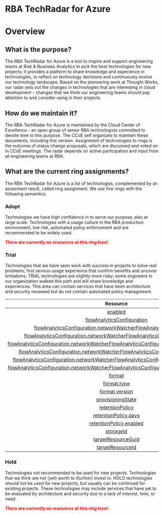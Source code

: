 
RBA TechRadar for Azure
=======================

# Overview

## What is the purpose?


The RBA TechRadar for Azure is a tool to inspire and support engineering teams at Risk & Business Analytics to pick the best technologies for new projects; it provides a platform to share knowledge and experience in technologies, to reflect on technology decisions and continuously evolve our technology landscape.  Based on the pioneering work at Thought Works, our radar sets out the changes in technologies that are interesting in cloud development - changes that we think our engineering teams should pay attention to and consider using in their projects.
## How do we maintain it?


The RBA TechRadar for Azure is maintained by the Cloud Center of Excellence - an open group of senior RBA technologists committed to devote time to this purpose.  The CCoE self organizes to maintain these documents, including this version.  Assignment of technologies to rings is the outcome of status change proposals, which are discussed and voted on in CCoE meetings.  The radar depends on active participation and input from all engineering teams at RBA.
## What are the current ring assignments?


The RBA TechRadar for Azure is a list of technologies, complemented by an assesment result, called ring assignment.  We use five rings with the following semantics:
### Adopt


Technologies we have high confidence in to serve our purpose, also at large scale.  Technologies with a usage culture in the RBA production environment, low risk, automated policy enforcement and are recommended to be widely used.  
  
***<font color="red"> There are currently no resources at this ring level. </font>***
### Trial


Technologies that we have seen work with success in projects to solve real problems;  first serious usage experience that confirm benefits and uncover limitations.  TRIAL technologies are slightly more risky; some engineers in our organization walked this path and will share knowledge and experiences.  This area can contain services that have been architecture and security reviewed but do not contain automated policy managmeent.  

|Resource|Description|Path|Status|
| :---: | :---: | :---: | :---: |
|[enabled](https://github.com/openrba/python-azure-techradar/Microsoft.Network/networkWatchers/flowLogs/enabled/README.md)|UNKNOWN|Microsoft.Network/networkWatchers/flowLogs/enabled|TRIAL|
|[flowAnalyticsConfiguration](https://github.com/openrba/python-azure-techradar/Microsoft.Network/networkWatchers/flowLogs/flowAnalyticsConfiguration/README.md)|UNKNOWN|Microsoft.Network/networkWatchers/flowLogs/flowAnalyticsConfiguration|TRIAL|
|[flowAnalyticsConfiguration.networkWatcherFlowAnalyticsConfiguration](https://github.com/openrba/python-azure-techradar/Microsoft.Network/networkWatchers/flowLogs/flowAnalyticsConfiguration.networkWatcherFlowAnalyticsConfiguration/README.md)|UNKNOWN|Microsoft.Network/networkWatchers/flowLogs/flowAnalyticsConfiguration.networkWatcherFlowAnalyticsConfiguration|TRIAL|
|[flowAnalyticsConfiguration.networkWatcherFlowAnalyticsConfiguration.enabled](https://github.com/openrba/python-azure-techradar/Microsoft.Network/networkWatchers/flowLogs/flowAnalyticsConfiguration.networkWatcherFlowAnalyticsConfiguration.enabled/README.md)|UNKNOWN|Microsoft.Network/networkWatchers/flowLogs/flowAnalyticsConfiguration.networkWatcherFlowAnalyticsConfiguration.enabled|TRIAL|
|[flowAnalyticsConfiguration.networkWatcherFlowAnalyticsConfiguration.trafficAnalyticsInterval](https://github.com/openrba/python-azure-techradar/Microsoft.Network/networkWatchers/flowLogs/flowAnalyticsConfiguration.networkWatcherFlowAnalyticsConfiguration.trafficAnalyticsInterval/README.md)|UNKNOWN|Microsoft.Network/networkWatchers/flowLogs/flowAnalyticsConfiguration.networkWatcherFlowAnalyticsConfiguration.trafficAnalyticsInterval|TRIAL|
|[flowAnalyticsConfiguration.networkWatcherFlowAnalyticsConfiguration.workspaceId](https://github.com/openrba/python-azure-techradar/Microsoft.Network/networkWatchers/flowLogs/flowAnalyticsConfiguration.networkWatcherFlowAnalyticsConfiguration.workspaceId/README.md)|UNKNOWN|Microsoft.Network/networkWatchers/flowLogs/flowAnalyticsConfiguration.networkWatcherFlowAnalyticsConfiguration.workspaceId|TRIAL|
|[flowAnalyticsConfiguration.networkWatcherFlowAnalyticsConfiguration.workspaceRegion](https://github.com/openrba/python-azure-techradar/Microsoft.Network/networkWatchers/flowLogs/flowAnalyticsConfiguration.networkWatcherFlowAnalyticsConfiguration.workspaceRegion/README.md)|UNKNOWN|Microsoft.Network/networkWatchers/flowLogs/flowAnalyticsConfiguration.networkWatcherFlowAnalyticsConfiguration.workspaceRegion|TRIAL|
|[flowAnalyticsConfiguration.networkWatcherFlowAnalyticsConfiguration.workspaceResourceId](https://github.com/openrba/python-azure-techradar/Microsoft.Network/networkWatchers/flowLogs/flowAnalyticsConfiguration.networkWatcherFlowAnalyticsConfiguration.workspaceResourceId/README.md)|UNKNOWN|Microsoft.Network/networkWatchers/flowLogs/flowAnalyticsConfiguration.networkWatcherFlowAnalyticsConfiguration.workspaceResourceId|TRIAL|
|[format](https://github.com/openrba/python-azure-techradar/Microsoft.Network/networkWatchers/flowLogs/format/README.md)|UNKNOWN|Microsoft.Network/networkWatchers/flowLogs/format|TRIAL|
|[format.type](https://github.com/openrba/python-azure-techradar/Microsoft.Network/networkWatchers/flowLogs/format.type/README.md)|UNKNOWN|Microsoft.Network/networkWatchers/flowLogs/format.type|TRIAL|
|[format.version](https://github.com/openrba/python-azure-techradar/Microsoft.Network/networkWatchers/flowLogs/format.version/README.md)|UNKNOWN|Microsoft.Network/networkWatchers/flowLogs/format.version|TRIAL|
|[provisioningState](https://github.com/openrba/python-azure-techradar/Microsoft.Network/networkWatchers/flowLogs/provisioningState/README.md)|UNKNOWN|Microsoft.Network/networkWatchers/flowLogs/provisioningState|TRIAL|
|[retentionPolicy](https://github.com/openrba/python-azure-techradar/Microsoft.Network/networkWatchers/flowLogs/retentionPolicy/README.md)|UNKNOWN|Microsoft.Network/networkWatchers/flowLogs/retentionPolicy|TRIAL|
|[retentionPolicy.days](https://github.com/openrba/python-azure-techradar/Microsoft.Network/networkWatchers/flowLogs/retentionPolicy.days/README.md)|UNKNOWN|Microsoft.Network/networkWatchers/flowLogs/retentionPolicy.days|TRIAL|
|[retentionPolicy.enabled](https://github.com/openrba/python-azure-techradar/Microsoft.Network/networkWatchers/flowLogs/retentionPolicy.enabled/README.md)|UNKNOWN|Microsoft.Network/networkWatchers/flowLogs/retentionPolicy.enabled|TRIAL|
|[storageId](https://github.com/openrba/python-azure-techradar/Microsoft.Network/networkWatchers/flowLogs/storageId/README.md)|UNKNOWN|Microsoft.Network/networkWatchers/flowLogs/storageId|TRIAL|
|[targetResourceGuid](https://github.com/openrba/python-azure-techradar/Microsoft.Network/networkWatchers/flowLogs/targetResourceGuid/README.md)|UNKNOWN|Microsoft.Network/networkWatchers/flowLogs/targetResourceGuid|TRIAL|
|[targetResourceId](https://github.com/openrba/python-azure-techradar/Microsoft.Network/networkWatchers/flowLogs/targetResourceId/README.md)|UNKNOWN|Microsoft.Network/networkWatchers/flowLogs/targetResourceId|TRIAL|

### Hold


Technologies not recommended to be used for new projects. Technologies that we think are not (yet) worth to (further) invest in.  HOLD technologies should not be used for new projects, but usually can be continued for existing projects.  These technologies may include services that have yet to be evaluated by architecture and security due to a lack of interest, time, or need.  
  
***<font color="red"> There are currently no resources at this ring level. </font>***
